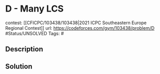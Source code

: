 # D - Many LCS

contest: [[CFICPC/103438/103438|2021 ICPC Southeastern Europe Regional Contest]]
url: https://codeforces.com/gym/103438/problem/D
#Status/UNSOLVED
Tags: #

## Description

## Solution

